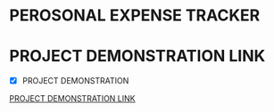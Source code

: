 # PEROSONAL EXPENSE TRACKER
# PROJECT DEMONSTRATION LINK

- [x] PROJECT DEMONSTRATION

[PROJECT DEMONSTRATION LINK](https://petsiet.s3.jp-tok.cloud-object-storage.appdomain.cloud/PROJECT_DEMO_VIDEO_PNT2022TMID21053.mp4) <br>
